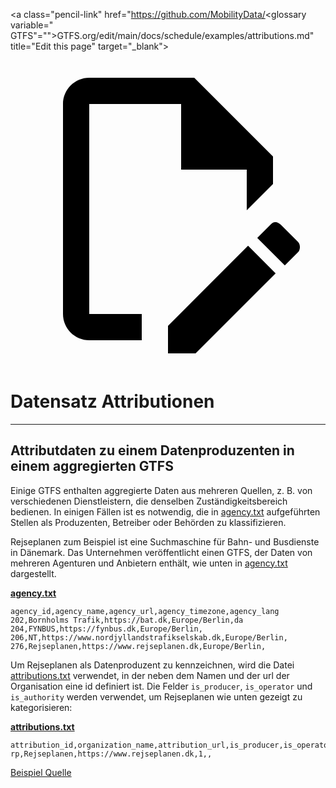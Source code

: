 <a class="pencil-link" href="https://github.com/MobilityData/<glossary variable=" GTFS"="">GTFS.org/edit/main/docs/schedule/examples/attributions.md" title="Edit this page" target="_blank">
    <svg class="pencil" xmlns="http://www.w3.org/2000/svg" viewBox="0 0 24 24"><path d="M10 20H6V4h7v5h5v3.1l2-2V8l-6-6H6c-1.1 0-2 .9-2 2v16c0 1.1.9 2 2 2h4v-2m10.2-7c.1 0 .3.1.4.2l1.3 1.3c.2.2.2.6 0 .8l-1 1-2.1-2.1 1-1c.1-.1.2-.2.4-.2m0 3.9L14.1 23H12v-2.1l6.1-6.1 2.1 2.1Z"/></svg>
  </a>

# Datensatz Attributionen

<hr/>

## Attributdaten zu einem Datenproduzenten in einem aggregierten GTFS

Einige GTFS enthalten aggregierte Daten aus mehreren Quellen, z. B. von verschiedenen Dienstleistern, die denselben Zuständigkeitsbereich bedienen. In einigen Fällen ist es notwendig, die in [agency.txt](../../reference/#agencytxt) aufgeführten Stellen als Produzenten, Betreiber oder Behörden zu klassifizieren.

Rejseplanen zum Beispiel ist eine Suchmaschine für Bahn- und Busdienste in Dänemark. Das Unternehmen veröffentlicht einen GTFS, der Daten von mehreren Agenturen und Anbietern enthält, wie unten in [agency.txt](../../reference/#agencytxt) dargestellt.

[**agency.txt**](../../reference/#agencytxt)

    agency_id,agency_name,agency_url,agency_timezone,agency_lang
    202,Bornholms Trafik,https://bat.dk,Europe/Berlin,da
    204,FYNBUS,https://fynbus.dk,Europe/Berlin,
    206,NT,https://www.nordjyllandstrafikselskab.dk,Europe/Berlin,
    276,Rejseplanen,https://www.rejseplanen.dk,Europe/Berlin,

Um Rejseplanen als Datenproduzent zu kennzeichnen, wird die Datei [attributions.txt](../../reference/#attributionstxt) verwendet, in der neben dem Namen und der url der Organisation eine id definiert ist. Die Felder `is_producer`, `is_operator` und `is_authority` werden verwendet, um Rejseplanen wie unten gezeigt zu kategorisieren:

[**attributions.txt**](../../reference/#attributionstxt)

    attribution_id,organization_name,attribution_url,is_producer,is_operator,is_authority
    rp,Rejseplanen,https://www.rejseplanen.dk,1,,

[Beispiel Quelle](http://www.rejseplanen.info/labs/GTFS.zip)
